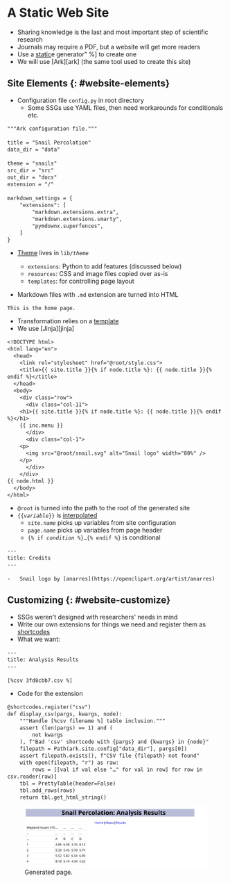 # A Static Web Site

-   Sharing knowledge is the last and most important step of scientific research
-   Journals may require a PDF, but a website will get more readers
-   Use a [static](g:ssg)e generator" %] to create one
-   We will use [Ark][ark] (the same tool used to create this site)

## Site Elements {: #website-elements}

-   Configuration file `config.py` in root directory
    -   Some SSGs use YAML files, then need workarounds for conditionals etc.

```{data-file="../example_site/config.py"}
"""Ark configuration file."""

title = "Snail Percolation"
data_dir = "data"

theme = "snails"
src_dir = "src"
out_dir = "docs"
extension = "/"

markdown_settings = {
    "extensions": [
        "markdown.extensions.extra",
        "markdown.extensions.smarty",
        "pymdownx.superfences",
    ]
}
```

-   [Theme](g:ssg_theme) lives in <code>lib/<em>theme</em></code>
    -   `extensions`: Python to add features (discussed below)
    -   `resources`: CSS and image files copied over as-is
    -   `templates`: for controlling page layout

-   Markdown files with `.md` extension are turned into HTML

```{data-file="../example_site/src/index.md"}
This is the home page.
```

-   Transformation relies on a [template](g:ssg_template)
-   We use [Jinja][jinja]

```{data-file="../example_site/lib/snails/templates/node.jinja"}
<!DOCTYPE html>
<html lang="en">
  <head>
    <link rel="stylesheet" href="@root/style.css">
    <title>{{ site.title }}{% if node.title %}: {{ node.title }}{% endif %}</title>
  </head>
  <body>
    <div class="row">
      <div class="col-11">
	<h1>{{ site.title }}{% if node.title %}: {{ node.title }}{% endif %}</h1>
	{{ inc.menu }}
      </div>
      <div class="col-1">
	<p>
	  <img src="@root/snail.svg" alt="Snail logo" width="80%" />
	</p>
      </div>
    </div>
{{ node.html }}
  </body>
</html>
```

-   `@root` is turned into the path to the root of the generated site
-   <code>{{<em>variable</em>}}</code> is [interpolated](g:interpolation)
    -   <code>site.<em>name</em></code> picks up variables from site configuration
    -   <code>page.<em>name</em></code> picks up variables from page header
    -   <code>{% if <em>condition</em> %}…{% endif %}</code> is conditional

```{data-file="../example_site/src/credits.md"}
---
title: Credits
---

-   Snail logo by [anarres](https://openclipart.org/artist/anarres)
```

## Customizing {: #website-customize}

-   SSGs weren't designed with researchers' needs in mind
-   Write our own extensions for things we need and register them as [shortcodes](g:shortcode)
-   What we want:

```{data-file="../example_site/src/result.md"}
---
title: Analysis Results
---

[%csv 3fd8cbb7.csv %]
```

-   Code for the extension

```{data-file="../example_site/lib/snails/extensions/codes.py:display_csv"}
@shortcodes.register("csv")
def display_csv(pargs, kwargs, node):
    """Handle [%csv filename %] table inclusion."""
    assert (len(pargs) == 1) and (
        not kwargs
    ), f"Bad 'csv' shortcode with {pargs} and {kwargs} in {node}"
    filepath = Path(ark.site.config["data_dir"], pargs[0])
    assert filepath.exists(), f"CSV file {filepath} not found"
    with open(filepath, "r") as raw:
        rows = [[val if val else "…" for val in row] for row in csv.reader(raw)]
    tbl = PrettyTable(header=False)
    tbl.add_rows(rows)
    return tbl.get_html_string()
```

<figure id="webiste_screenshot">
  <img src="website_screenshot.svg" alt="screenshot of generated page"/>
  <figcaption>Generated page.</figcaption>
</figure>
